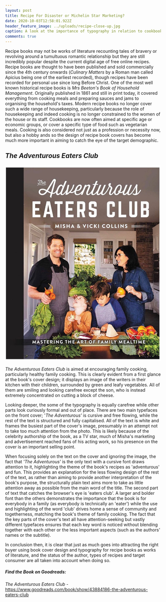 ```yaml
---
layout: post
title: Recipe For Disaster or Michelin Star Marketing?
date: 2020-10-03T12:58:01.922Z
header_feature_image: ../uploads/recipe-close-up.jpg
caption: A look at the importance of typography in relation to cookbook cover designs.
comments: true
---
```

Recipe books may not be works of literature recounting tales of bravery or revolving around a tumultuous romantic relationship but they are still incredibly popular despite the current digital age of free online recipes. Recipe books are thought to have been published and sold commercially since the 4th century onwards (*Culinary Matters* by a Roman man called Apicius being one of the earliest recorded), though recipes have been recorded for personal use since long Before Christ. One of the most well known historical recipe books is *Mrs Beeton's Book of Household Management*. Originally published in 1861 and still in print today, it covered everything from cooking meals and preparing sauces and jams to organising the household's taxes. Modern recipe books no longer cover such a wide range of housekeeping, particularly because the role of housekeeping and indeed cooking is no longer constrained to the women of the house or its staff. Cookbooks are now often aimed at specific age or economic groups, or cover a specific type of food such as vegetarian meals. Cooking is also considered not just as a profession or necessity now, but also a hobby ands so the design of recipe book covers has become much more important in aiming to catch the eye of the target demographic. 

## *The Adventurous Eaters Club*

![](../uploads/misha-cookbook.jpg "The Adventurous Eaters Club")

*The Adventurous Eaters Club* is aimed at encouraging family cooking, particularly healthy family cooking. This is clearly evident from a first glance at the book's cover design; it displays an image of the writers in their kitchen with their children, surrounded by green and leafy vegetables. All of them are smiling and looking carefree except the son, who is instead extremely concentrated on cutting a block of cheese. 

Looking deeper, the some of the typography is equally carefree while other parts look curiously formal and out of place. There are two main typefaces on the front cover; '*The Adventurous'* is cursive and free flowing, while the rest of the text is structured and fully capitalised. All of the text is white and frames the busiest part of the cover's image, presumably in an attempt not to take too much attention from the photo. This is likely because of the celebrity authorship of the book, as a TV star, much of Misha's marketing and advertisement reached fans of his acting work, so his presence on the cover is an important selling point. 

When focusing solely on the text on the cover and ignoring the image, the fact that *'The Adventurous'* is the only text with a cursive font draws attention to it, highlighting the theme of the book's recipes as 'adventurous' and fun. This provides an explanation for the less flowing design of the rest of the text, as rather than aiming to provide another interpretation of the book's purpose, the structurally plain text aims more to take as little attention away as possible from the main word of the title. The second part of text that catches the browser's eye is 'eaters club'. A larger and bolder font than the others demonstrates the importance that the book is for everybody in a family (as everybody is technically an 'eater') while the use and highlighting of the word 'club' drives home a sense of community and togetherness, matching the book's theme of family cooking. The fact that the key parts of the cover's text all have attention-seeking but vastly different typefaces ensures that each key word is noticed without blending together with each other or the less important aspects (such as the authors' names or the subtitle).

In conclusion then, it is clear that just as much goes into attracting the right buyer using book cover design and typography for recipe books as works of literature, and the status of the author, types of recipes and target consumer are all taken into account when doing so.

##### Find the Book on Goodreads:

*The Adventurous Eaters Club -* <https://www.goodreads.com/book/show/43884186-the-adventurous-eaters-club>